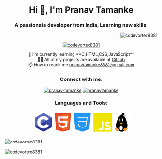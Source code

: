 <h1 align="center">Hi 👋, I'm Pranav Tamanke</h1>
<h3 align="center">A passionate developer from India, Learning new skills.</h3>

<p align="right"> <img src="https://komarev.com/ghpvc/?username=codevortex8381&label=Profile%20views&color=0e75b6&style=flat" alt="codevortex8381" /> </p>

<p align="center"> <a href="https://github.com/ryo-ma/github-profile-trophy"><img src="https://github-profile-trophy.vercel.app/?username=codevortex8381" alt="codevortex8381" /></a> </p>

<p align="center">🌱 I’m currently learning **C,HTML,CSS,JavaScript**<br>👨‍💻 All of my projects are available at <a href="https://github.com/CodeVortex8381">Github</a><br>📫 How to reach me <a href="pranavtamanke8381@gmail.com">pranavtamanke8381@gmail.com</a></p>

<h3 align="center">Connect with me:</h3>
<p align="center">
<a href="https://linkedin.com/in/pranav-tamanke" target="blank"><img align="center" src="https://raw.githubusercontent.com/rahuldkjain/github-profile-readme-generator/master/src/images/icons/Social/linked-in-alt.svg" alt="pranav-tamanke" height="30" width="40" /></a>
<a href="https://instagram.com/pranavtamanke" target="blank"><img align="center" src="https://raw.githubusercontent.com/rahuldkjain/github-profile-readme-generator/master/src/images/icons/Social/instagram.svg" alt="pranavtamanke" height="30" width="40" /></a>
</p>

<h3 align="center">Languages and Tools:</h3>
<p align="center"><img src="https://github.com/CodeVortex8381/CodeVortex8381/blob/main/Logo's.png?raw=true" height="75px" alt="Language & Tools" algin="center"></p>

<p><img align="center" src="https://github-readme-stats.vercel.app/api/top-langs?username=codevortex8381&show_icons=true&locale=en&layout=compact" alt="codevortex8381" /></p>

<p><img align="center" src="https://github-readme-streak-stats.herokuapp.com/?user=codevortex8381&" alt="codevortex8381" /></p>

